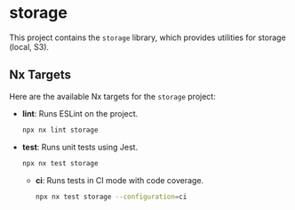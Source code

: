 # storage

This project contains the `storage` library, which provides utilities for storage (local, S3).

## Nx Targets

Here are the available Nx targets for the `storage` project:

-   **lint**: Runs ESLint on the project.
    ```bash
    npx nx lint storage
    ```
-   **test**: Runs unit tests using Jest.
    ```bash
    npx nx test storage
    ```
    -   **ci**: Runs tests in CI mode with code coverage.
        ```bash
        npx nx test storage --configuration=ci
        ```